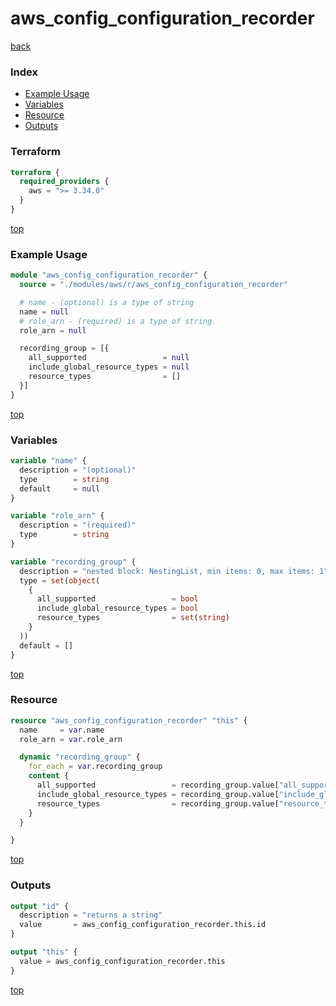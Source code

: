# aws_config_configuration_recorder

[back](../aws.md)

### Index

- [Example Usage](#example-usage)
- [Variables](#variables)
- [Resource](#resource)
- [Outputs](#outputs)

### Terraform

```terraform
terraform {
  required_providers {
    aws = ">= 3.34.0"
  }
}
```

[top](#index)

### Example Usage

```terraform
module "aws_config_configuration_recorder" {
  source = "./modules/aws/r/aws_config_configuration_recorder"

  # name - (optional) is a type of string
  name = null
  # role_arn - (required) is a type of string
  role_arn = null

  recording_group = [{
    all_supported                 = null
    include_global_resource_types = null
    resource_types                = []
  }]
}
```

[top](#index)

### Variables

```terraform
variable "name" {
  description = "(optional)"
  type        = string
  default     = null
}

variable "role_arn" {
  description = "(required)"
  type        = string
}

variable "recording_group" {
  description = "nested block: NestingList, min items: 0, max items: 1"
  type = set(object(
    {
      all_supported                 = bool
      include_global_resource_types = bool
      resource_types                = set(string)
    }
  ))
  default = []
}
```

[top](#index)

### Resource

```terraform
resource "aws_config_configuration_recorder" "this" {
  name     = var.name
  role_arn = var.role_arn

  dynamic "recording_group" {
    for_each = var.recording_group
    content {
      all_supported                 = recording_group.value["all_supported"]
      include_global_resource_types = recording_group.value["include_global_resource_types"]
      resource_types                = recording_group.value["resource_types"]
    }
  }

}
```

[top](#index)

### Outputs

```terraform
output "id" {
  description = "returns a string"
  value       = aws_config_configuration_recorder.this.id
}

output "this" {
  value = aws_config_configuration_recorder.this
}
```

[top](#index)